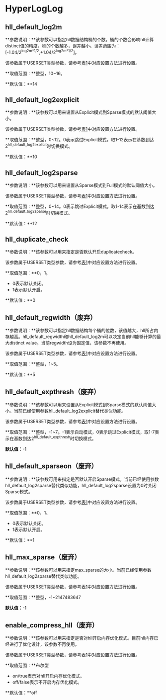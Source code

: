 # HyperLogLog

## hll\_default\_log2m<a name="section189901634112519"></a>

**参数说明：**该参数可以指定hll数据结构桶的个数。桶的个数会影响hll计算distinct值的精度，桶的个数越多，误差越小。误差范围为：\[-1.04/2<sup>log2m\*1/2</sup>,+1.04/2<sup>log2m\*1/2</sup>\]。

该参数属于USERSET类型参数，请参考[表1](重设参数.md#zh-cn_topic_0283137176_zh-cn_topic_0237121562_zh-cn_topic_0059777490_t91a6f212010f4503b24d7943aed6d846)中对应设置方法进行设置。

**取值范围：**整型，10\~16。

**默认值：**14

## hll\_default\_log2explicit<a name="section99475155812"></a>

**参数说明：**该参数可以用来设置从Explicit模式到Sparse模式的默认阈值大小。

该参数属于USERSET类型参数，请参考[表1](重设参数.md#zh-cn_topic_0283137176_zh-cn_topic_0237121562_zh-cn_topic_0059777490_t91a6f212010f4503b24d7943aed6d846)中对应设置方法进行设置。

**取值范围：**整型，0\~12。0表示跳过Explicit模式，取1-12表示在基数到达2<sup>hll\_default\_log2explicit</sup>时切换模式。

**默认值：**10

## hll\_default\_log2sparse<a name="section15941451165814"></a>

**参数说明：**该参数可以用来设置从Sparse模式到Full模式的默认阈值大小。

该参数属于USERSET类型参数，请参考[表1](重设参数.md#zh-cn_topic_0283137176_zh-cn_topic_0237121562_zh-cn_topic_0059777490_t91a6f212010f4503b24d7943aed6d846)中对应设置方法进行设置。

**取值范围：**整型，0\~14。0表示跳过Explicit模式，取1-14表示在基数到达2<sup>hll\_default\_log2sparse</sup>时切换模式。

**默认值：**12

## hll\_duplicate\_check<a name="section9951511589"></a>

**参数说明：**该参数可以用来指定是否默认开启duplicatecheck。

该参数属于USERSET类型参数，请参考[表1](重设参数.md#zh-cn_topic_0283137176_zh-cn_topic_0237121562_zh-cn_topic_0059777490_t91a6f212010f4503b24d7943aed6d846)中对应设置方法进行设置。

**取值范围：**0，1。
-   0表示默认关闭。
-   1表示默认开启。

**默认值：**0

## hll\_default\_regwidth（废弃）<a name="section185791437112511"></a>

**参数说明：**该参数可以指定hll数据结构每个桶的位数，该值越大，hll所占内存越高。hll\_default\_regwidth和hll\_default\_log2m可以决定当前hll能够计算的最大distinct value。当前regwidth设为固定值，该参数不再使用。

该参数属于USERSET类型参数，请参考[表1](重设参数.md#zh-cn_topic_0283137176_zh-cn_topic_0237121562_zh-cn_topic_0059777490_t91a6f212010f4503b24d7943aed6d846)中对应设置方法进行设置。

**取值范围：**整型，1\~5。

**默认值：**5

## hll\_default\_expthresh（废弃）<a name="section7204342573"></a>

**参数说明：**该参数可以用来设置从Explicit模式到Sparse模式的默认阈值大小。当前已经使用参数hll\_default\_log2explicit替代类似功能。

该参数属于USERSET类型参数，请参考[表1](重设参数.md#zh-cn_topic_0283137176_zh-cn_topic_0237121562_zh-cn_topic_0059777490_t91a6f212010f4503b24d7943aed6d846)中对应设置方法进行设置。

**取值范围：**整型，-1\~7。-1表示自动模式，0表示跳过Explicit模式，取1-7表示在基数到达2<sup>hll\_default\_expthresh</sup>时切换模式。

**默认值：**-1

## hll\_default\_sparseon（废弃）<a name="section95372411258"></a>

**参数说明：**该参数可用来指定是否默认开启Sparse模式。当前已经使用参数hll\_default\_log2sparse替代类似功能，hll\_default\_log2sparse设置为0时关闭Sparse模式。

该参数属于USERSET类型参数，请参考[表1](重设参数.md#zh-cn_topic_0283137176_zh-cn_topic_0237121562_zh-cn_topic_0059777490_t91a6f212010f4503b24d7943aed6d846)中对应设置方法进行设置。

**取值范围：**0，1。
-   0表示默认关闭。
-   1表示默认开启。

**默认值：**1

## hll\_max\_sparse（废弃）<a name="section13489114392513"></a>

**参数说明：**该参数可以用来指定max\_sparse的大小。当前已经使用参数hll\_default\_log2sparse替代类似功能。

该参数属于USERSET类型参数，请参考[表1](重设参数.md#zh-cn_topic_0283137176_zh-cn_topic_0237121562_zh-cn_topic_0059777490_t91a6f212010f4503b24d7943aed6d846)中对应设置方法进行设置。

**取值范围：**整型，-1\~2147483647‬

**默认值：**-1

## enable\_compress\_hll（废弃）<a name="section72971133088"></a>

**参数说明：**该参数可以用来指定是否对hll开启内存优化模式。目前hll内存已经进行了优化设计，该参数不再使用。

该参数属于USERSET类型参数，请参考[表1](重设参数.md#zh-cn_topic_0283137176_zh-cn_topic_0237121562_zh-cn_topic_0059777490_t91a6f212010f4503b24d7943aed6d846)中对应设置方法进行设置。

**取值范围：**布尔型

-   on/true表示对hll开启内存优化模式。
-   off/false表示不开启内存优化模式。

**默认值：**off

